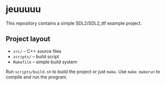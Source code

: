 # jeuuuuu

This repository contains a simple SDL2/SDL2_ttf example project.

## Project layout

- `src/` – C++ source files
- `scripts/` – build script
- `Makefile` – simple build system

Run `scripts/build.sh` to build the project or just `make`. Use `make makerun` to compile and run the program.
